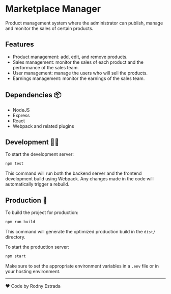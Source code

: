 
# Marketplace Manager
Product management system where the administrator can publish, 
manage and monitor the sales of certain products.  

## Features

* Product management: add, edit, and remove products.
* Sales management: monitor the sales of each product and the performance of the sales team.
* User management: manage the users who will sell the products.
* Earnings management: monitor the earnings of the sales team.

## Dependencies 📦

- NodeJS
- Express
- React
- Webpack and related plugins

## Development 👨‍💻

To start the development server:

```bash
npm test
```

This command will run both the backend server and the frontend development build using Webpack. Any changes made in the code will automatically trigger a rebuild.

## Production 🚀

To build the project for production:

```bash
npm run build
```

This command will generate the optimized production build in the `dist/` directory.

To start the production server:

```bash
npm start
```

Make sure to set the appropriate environment variables in a `.env` file or in your hosting environment.
 
---
♥️ Code by Rodny Estrada